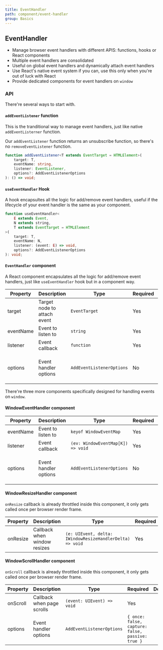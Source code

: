 ```yaml
---
title: EventHandler
path: component/event-handler
group: Basics
---
```


## EventHandler

- Manage browser event handlers with different APIS: functions, hooks or React components
- Multiple event handlers are consolidated
- Useful on global event handlers and dynamically attach event handlers
- Use React's native event system if you can, use this only when you're out of luck with React
- Provide dedicated components for event handlers on `window`

### API

There're several ways to start with.

#### `addEventListener` function

This is the tranditional way to manage event handlers, just like native `addEventListerner` function.

Our `addEventListener` function returns an unsubscribe function, so there's no `removeEventListener` function.

```ts
function addEventListener<T extends EventTarget = HTMLElement>(
	target: T,
	eventName: string,
	listener: EventListener,
	options?: AddEventListenerOptions
): () => void;
```

#### `useEventHandler` Hook

A hook encapsultes all the logic for add/remove event handlers, useful if the lifecycle of your event handler is the same as your component.

```ts
function useEventHandler<
	E extends Event,
	N extends string,
	T extends EventTarget = HTMLElement
>(
	target: T,
	eventName: N,
	listener: (event: E) => void,
	options?: AddEventListenerOptions
): void;
```

#### `EventHandler` component

A React component encapsulates all the logic for add/remove event handlers, just like `useEventHandler` hook but in a component way.

| Property  | Description                 | Type                      | Required | Default                                         | Alternative |
| --------- | --------------------------- | ------------------------- | -------- | ----------------------------------------------- | ----------- |
| target    | Target node to attach event | `EventTarget`             | Yes      |                                                 |             |
| eventName | Event to listen to          | `string`                  | Yes      |                                                 |             |
| listener  | Event callback              | `function`                | Yes      |                                                 |             |
| options   | Event handler options       | `AddEventListenerOptions` | No       | `{once: false, capture: false, passive: false}` |             |

There're three more components specifically designed for handling events on `window`.

#### WindowEventHandler component

| Property  | Description           | Type                              | Required | Default                                           | Alternative |
| --------- | --------------------- | --------------------------------- | -------- | ------------------------------------------------- | ----------- |
| eventName | Event to listen to    | `keyof WindowEventMap`            | Yes      |                                                   |             |
| listener  | Event callback        | `(ev: WindowEventMap[K]) => void` | Yes      |                                                   |             |
| options   | Event handler options | `AddEventListenerOptions`         | No       | `{ once: false, capture: false, passive: false }` |             |

#### WindowResizeHandler component

`onResize` callback is already throttled inside this component, it only gets called once per browser render frame.

| Property | Description                  | Type                                                     | Required | Default | Alternative |
| -------- | ---------------------------- | -------------------------------------------------------- | -------- | ------- | ----------- |
| onResize | Callback when window resizes | `(e: UIEvent, delta: IWindowResizeHandlerDelta) => void` | Yes      |         |             |

#### WindowScrollHandler component

`onScroll` callback is already throttled inside this component, it only gets called once per browser render frame.

| Property | Description                | Type                       | Required                                         | Default | Alternative |
| -------- | -------------------------- | -------------------------- | ------------------------------------------------ | ------- | ----------- |
| onScroll | Callback when page scrolls | `(event: UIEvent) => void` | Yes                                              |         |             |
| options  | Event handler options      | `AddEventListenerOptions`  | `{ once: false, capture: false, passive: true }` |         |             |
